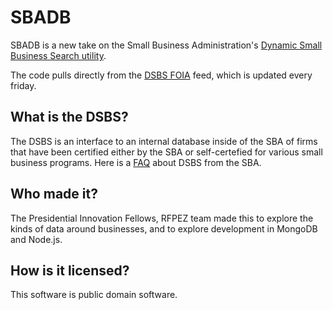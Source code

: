# SBADB
SBADB is a new take on the Small Business Administration's [Dynamic Small Business Search utility](http://web.sba.gov/pro-net/search/dsp_dsbs.cfm). 

The code pulls directly from the [DSBS FOIA](http://ultra3d.sba.gov/foia/) feed, which is updated every friday.

## What is the DSBS?

The DSBS is an interface to an internal database inside of the SBA of firms that have been certified either by the SBA or self-certefied for various small business programs. Here is a [FAQ](http://web.sba.gov/faqs/faqindex.cfm?areaID=7) about DSBS from the SBA.

## Who made it?
The Presidential Innovation Fellows, RFPEZ team made this to explore the kinds of data around businesses, and to explore development in MongoDB and Node.js.

## How is it licensed?
This software is public domain software.





